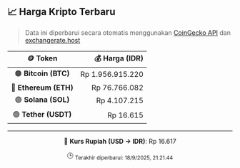 

<!-- HARGA_KRIPTO -->
## 📈 Harga Kripto Terbaru

> Data ini diperbarui secara otomatis menggunakan [CoinGecko API](https://www.coingecko.com/) dan [exchangerate.host](https://exchangerate.host/)

<div align="center">

| 🪙 Token | 💰 Harga (IDR) |
|:------:|---------------:|
| 🟠 **Bitcoin (BTC)**   | Rp 1.956.915.220 |
| 🔵 **Ethereum (ETH)**  | Rp 76.766.082 |
| 🟣 **Solana (SOL)**    | Rp 4.107.215 |
| 🟢 **Tether (USDT)**   | Rp 16.615 |

---

💱 **Kurs Rupiah (USD → IDR)**: Rp 16.617

🕒 <sub>Terakhir diperbarui: 18/9/2025, 21.21.44</sub>

</div>
<!-- /HARGA_KRIPTO -->